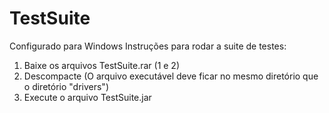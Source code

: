 # TestSuite

Configurado para Windows
Instruções para rodar a suite de testes:
1. Baixe os arquivos TestSuite.rar (1 e 2)
2. Descompacte (O arquivo executável deve ficar no mesmo diretório que o diretório "drivers")
3. Execute o arquivo TestSuite.jar
